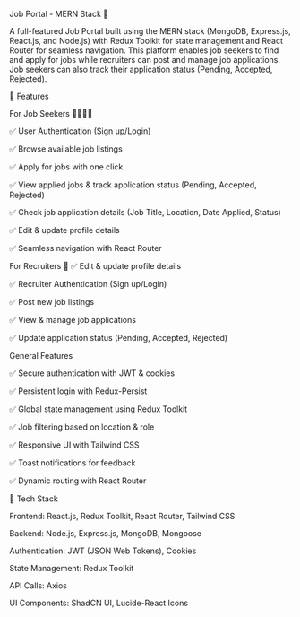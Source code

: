 Job Portal - MERN Stack 🚀

A full-featured Job Portal built using the MERN stack (MongoDB, Express.js, React.js, and Node.js) with Redux Toolkit for state management and React Router for seamless navigation. This platform enables job seekers to find and apply for jobs while recruiters can post and manage job applications. Job seekers can also track their application status (Pending, Accepted, Rejected).

🔹 Features

For Job Seekers 👨‍💼👩‍💼

✅ User Authentication (Sign up/Login)

✅ Browse available job listings

✅ Apply for jobs with one click

✅ View applied jobs & track application status (Pending, Accepted, Rejected)

✅ Check job application details (Job Title, Location, Date Applied, Status)

✅ Edit & update profile details

✅ Seamless navigation with React Router

For Recruiters 🏢
✅ Edit & update profile details

✅ Recruiter Authentication (Sign up/Login)

✅ Post new job listings

✅ View & manage job applications

✅ Update application status (Pending, Accepted, Rejected)

General Features

✅ Secure authentication with JWT & cookies

✅ Persistent login with Redux-Persist

✅ Global state management using Redux Toolkit

✅ Job filtering based on location & role

✅ Responsive UI with Tailwind CSS

✅ Toast notifications for feedback

✅ Dynamic routing with React Router

🔹 Tech Stack

Frontend: React.js, Redux Toolkit, React Router, Tailwind CSS

Backend: Node.js, Express.js, MongoDB, Mongoose

Authentication: JWT (JSON Web Tokens), Cookies

State Management: Redux Toolkit

API Calls: Axios

UI Components: ShadCN UI, Lucide-React Icons
